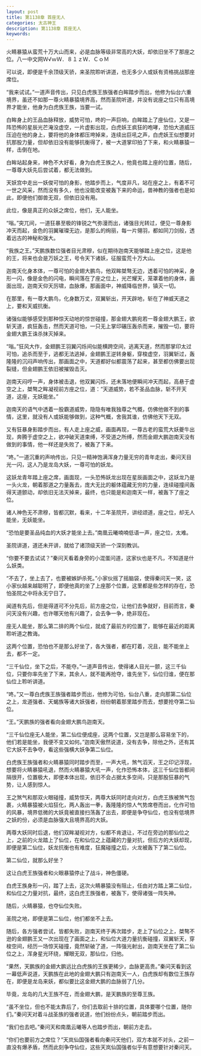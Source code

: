 ```yaml
---
layout: post
title: 第1138章 首座无人
categories: 太古神王
description: 第1138章 首座无人
keywords:
---
```


火睛暴猿从蛮荒十万大山而来，必是血脉等级非常高的大妖，却依旧坐不了那座之位。八一中文网Ｗ√ｗＷ．８１ｚＷ．ＣｏＭ

可以说，即便是千余顶级天骄，来圣院聆听讲道，也无多少人或妖有资格挑战那座席位。

“我来试试。”一道声音传出，只见白虎族王族强者白眸踏步而出，他修为仙台六重境界，虽还不如那一尊火睛暴猿境界高，然而圣院听道，并没有说座之位只有高境界才能坐，他身为白虎族王族，当要一试。

白眸身上的王品血脉释放，威势可怕，咚的一声巨响，白眸踏上了座仙位，又是一阵恐怖的星辰光芒淹没虚空，一片虚影出现，白虎妖王疯狂的咆哮，恐怕大道威压压迫在他的身上，要将他的身体都压垮掉来，连续出巨吼之声，白虎妖王似想要对抗那股力量，但却依旧没有能够抗衡得了，被一大道掌印拍了下来，和火睛暴猿一样，击倒在地。

白眸站起身来，神色不大好看，身为白虎王族之人，他竟也踏上座的位置，随后，一尊尊大妖先后尝试着，都无法做到。

天妖宫中走出一妖俊可怕的身影，他踏步而上，气度非凡，站在座之上，有着不可一世之风采，然而没有多久，他也没能改变被轰下来的命运，兽神教的强者也是如此，即便他们御兽无双，但依旧没有用。

此位，像是真正的众妖之席位，他们，无人能坐。

“嗡。”突兀间，一道狂暴至极的锋锐之气弥漫而出，诸强目光转过，便见一尊身影冲天而起，金色的羽翼璀璨无边，是那么的绚丽，每一片翎羽，都如同刀剑般，透着远古的神秘和强大。

“我族之王。”天鹏族数位强者目光肃穆，似在期待迦南天能够踏上座之位，这是他的王，将来也会是万妖之王，号令天下诸妖，征服蛮荒十万大山。

迦南天化身本体，一尊可怕的金翅大鹏鸟，他双眸桀骜无边，透着可怕的神采，身形一闪，像是金色的闪电，瞬间落在了座之位上，光芒耀天，笼罩着他的身体，画面出现，迦南天仰天厉啸，血脉爆，那画面中，神威降临世界，镇灭一切。

在那里，有一尊大鹏鸟，化身数万丈，双翼斩出，开天辟地，斩在了神威天道之上，要和天威抗衡。

诸强似能够感受到那种惊天动地的惊世碰撞，那金翅大鹏宛若一尊金翅大鹏王，欲斩天道，疯狂轰击，然而天道可怕，一只无上掌印碾压轰杀而来，摧毁一切，要将金翅大鹏王诛杀抹灭掉来。

“嗡。”狂风大作，金翅鹏王羽翼闪烁间似能横跨空间，逃离天道，然而那掌印太过可怕，追杀而至于，逃都无法逃掉，金翅鹏王逆转身躯，穿梭虚空，羽翼斩过，轰隆隆的沉闷声响传出，那画面之中，天道都好似都震荡了起来，甚至都仿佛要出现裂缝，但金翅鹏王依旧被摧毁击灭。

迦南天闷哼一声，身体被击退，他双翼闪烁，还未落地便瞬间冲天而起，高悬于虚空之上，桀骜之眸凝视前方座之位，道：“天道威势，若不圣品血脉，斩不开天道，这座，无妖能坐。”

迦南天的语气中透着一股霸道威势，隐隐有唯我独尊之气概，仿佛他做不到的事情，这里，就没有人或妖能够做到，这种气概，舍我其谁，仿佛他天下无双。

又有狂暴身影踏步而出，有人走上座之威，画面再现，一尊古老的蛮荒大妖夔牛出现，奔腾于虚空之上，欲冲破天道束缚，不受道之所缚，然而金翅大鹏迦南天没有做到的事情，他一样还是失败了，被轰了下来。

“咚。”一道沉重的声响传出，只见一精神饱满浑身力量无穷的青年走出，秦问天目光一闪，这人乃是龙岛大妖，一尊可怕的妖龙。

这妖龙青年踏上座之席，画面现，一头恐怖妖龙出现在星辰画面之中，这妖龙乃是一头火龙，朝着那道之力量轰去，庞大无比的躯体蕴藏无穷的力量，连续碰撞间轰得天道颤动，却依旧无法灭掉来，最终，也只能是和迦南天一样，被轰下了座之位。

诸人神色无不肃穆，皆都沉默，看来，十二年圣院开，讲经颂道，座之位，却无人能坐，无妖能坐。

“恐怕是要圣品纯血的大妖才能坐上去。”南凰云曦喃喃低语一声，座之位，太难。

圣院讲道，道还未开讲，就给了诸顶级天骄一个深刻教训。

“你要不要去试试？”秦问天看着身旁的小混蛋问道，这家伙也是不凡，不知道是什么妖类。

“不去了，坐上去了，也要被嫉妒杀死。”小家伙摇了摇脑袋，使得秦问天一笑，这小家伙越来越聪明了，即便他真的坐了上座那个位置，这里都是些怎样的存在，恐怕圣院之中将永无宁日了。

闻道有先后，但是得道可不分先后，前方座之位，让他们去争就好，目前而言，秦问天没有兴趣，也许哪天他有兴趣了，会去争一争，绝非现在。

座无人能坐，那么第二排的两个仙位，就成了最前方的位置了，能够在最近的距离聆听道之教诲。

这两个位置，恐怕也不是那么好坐了，各大强者，都在盯着，况且，能不能坐上去，都不一定。

“三千仙位，坐下之后，不能夺。”一道声音传出，使得诸人目光一颤，这三千仙位，只要你率先坐了下来，其余人，就不能再抢夺，谁先坐下，仙位归谁，便在那仙位上聆听讲道。

“咚。”又一尊白虎族王族强者踏步而出，他修为可怕，仙台八重，走向那第二仙位之上，龙道强者、天蝎族等诸大妖强者，纷纷朝着那里踏步而去，想要抢夺第二仙位。

“王。”天鹏族的强者看向金翅大鹏鸟迦南天。

“三千仙位座无人能坐，第二仙位便成座，这两个位置，又岂是那么容易坐下的，他们若是能坐，我便不变又如何。”迦南天傲然说道，没有去争，除他之外，还有其它大妖不去争夺，看这些强横大妖争第二仙位。

白虎族王族强者和火睛暴猿同时踏步而至，一声大吼，煞气滔天，王之印记浮现，想要将火睛暴猿吼退，然而火睛暴猿大吼一声，化作恐怖本体，这三千仙位皆都间隔很开，位置极大，即便本体出现，依旧不会占据太多空间，只是那股狂暴的气势，让人感到惊人。

王之煞气和那双火眼碰撞，威势惊天，两尊大妖同时走向对方，白虎王族被煞气包裹，火睛暴猿被火焰狂化，两人轰出一拳，轰隆隆的惊人气势席卷而出，化作可怕的风暴，境界低微的大妖竟被直接扫荡轰了出去，即便是争夺仙位，也没有低境界之妖的份，必须是血脉强大且境界高的大妖。

两尊大妖同时后退，他们双眸凝视对方，似都不肯退让，不过在旁边的那仙位之上，之前的火龙踏上了仙位，在和仙位之上蕴藏的力量对抗，但后方的大妖却现，即便是第二仙位，妖龙抗衡也有难度，狂魔碰撞之后，火龙被轰下了第二仙位。

第二仙位，就那么好坐？

这让白虎王族强者和火眼暴猿停止了战斗，神色僵硬。

白虎王族身形一闪，踏了上去，这次火睛暴猿没有阻止，任由对方踏上第二仙位，和仙位之力量对抗，最终，这白虎王族强者，被轰下，使得诸强一阵失神。

随后，火睛暴猿，也夺仙位失败。

圣院之地，即便是第二仙位，他们都坐不上去。

随后，各方强者尝试，皆都失败，迦南天终于再次踏步，走上了仙位之上，桀骜不逊的金翅鹏王又一次出现在了画面之上，和仙位大道力量抗衡碰撞，双翼斩天，穿梭空间，经历一场惊天碰撞，竟然斩破了道，一阵强光射出，迦南天坐在了第二仙位之上，浑身星光环绕，耀眼无双，那仙位，归他。

“果然，天鹏族的金翅大鹏远比白虎族的王族更稀少，血脉更高贵。”秦问天看到这一幕低声说道，天鹏族在此地的金翅大鹏只有迦南天一人，白虎族却有数位王族存在，即便是龙岛来妖，都似要比这金翅大鹏的血脉弱了几分。

毕竟，龙岛的几大王族不在，而金翅大鹏，是天鹏族的至尊王族。

“虽不坐位，但也不能太靠后了，你们去取前十排的位置，具体要哪个位置，随你们。”秦问天对着斗战圣族的强者说道，他们纷纷点头，朝前踏步而出。

“我们也去吧。”秦问天和南凰云曦等人也踏步而出，朝前方走去。

“你们也要前方之席位？”天岚仙国强者看向秦问天他们，双方本就不对头，之前一直没有爆矛盾，然而此刻争夺仙位，这些天岚仙国强者似乎有意想要针对秦问天。
